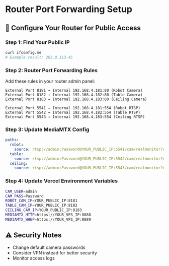 # Router Port Forwarding Setup

## 🔧 Configure Your Router for Public Access

### Step 1: Find Your Public IP
```bash
curl ifconfig.me
# Example result: 203.0.113.45
```

### Step 2: Router Port Forwarding Rules

Add these rules in your router admin panel:

```
External Port 8181 → Internal 192.168.4.181:80 (Robot Camera)
External Port 8182 → Internal 192.168.4.182:80 (Table Camera)  
External Port 8183 → Internal 192.168.4.183:80 (Ceiling Camera)

External Port 5541 → Internal 192.168.4.181:554 (Robot RTSP)
External Port 5542 → Internal 192.168.4.182:554 (Table RTSP)
External Port 5543 → Internal 192.168.4.183:554 (Ceiling RTSP)
```

### Step 3: Update MediaMTX Config
```yaml
paths:
  robot:
    source: rtsp://admin:Password@YOUR_PUBLIC_IP:5541/cam/realmonitor?channel=1&subtype=0
  table:
    source: rtsp://admin:Password@YOUR_PUBLIC_IP:5542/cam/realmonitor?channel=1&subtype=0
  ceiling:
    source: rtsp://admin:Password@YOUR_PUBLIC_IP:5543/cam/realmonitor?channel=1&subtype=0
```

### Step 4: Update Vercel Environment Variables
```bash
CAM_USER=admin
CAM_PASS=Password
ROBOT_CAM_IP=YOUR_PUBLIC_IP:8181
TABLE_CAM_IP=YOUR_PUBLIC_IP:8182  
CEILING_CAM_IP=YOUR_PUBLIC_IP:8183
MEDIAMTX_HTTP=https://YOUR_VPS_IP:8888
MEDIAMTX_WHEP=https://YOUR_VPS_IP:8889
```

## ⚠️ Security Notes
- Change default camera passwords
- Consider VPN instead for better security
- Monitor access logs

